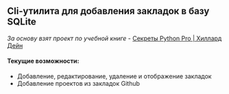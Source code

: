 ## Cli-утилита для добавления закладок в базу SQLite ## 

_За основу взят проект по учебной книге_ - [Секреты Python Pro | Хиллард Дейн](https://www.ozon.ru/product/sekrety-python-pro-hillard-deyn-224850601/?sh=LIKGFBCBcw)

#### Текущие возможности: ####
- Добавление, редактирование, удаление и отображение закладок
- Добавление проектов из закладок Github
